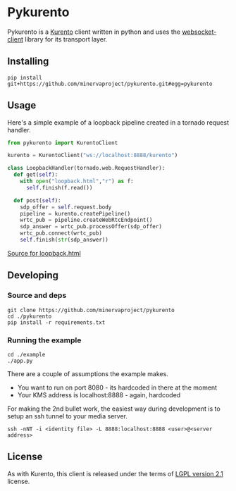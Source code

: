 # Pykurento

Pykurento is a [Kurento](http://www.kurento.org/docs/5.0.3/what_is_kurento.html) client written in python and uses the [websocket-client](https://github.com/liris/websocket-client) library for its transport layer.

## Installing

```
pip install git+https://github.com/minervaproject/pykurento.git#egg=pykurento
```

## Usage

Here's a simple example of a loopback pipeline created in a tornado request handler.

```python
from pykurento import KurentoClient

kurento = KurentoClient("ws://localhost:8888/kurento")

class LoopbackHandler(tornado.web.RequestHandler):
  def get(self):
    with open("loopback.html","r") as f:
      self.finish(f.read())

  def post(self):
    sdp_offer = self.request.body
    pipeline = kurento.createPipeline()
    wrtc_pub = pipeline.createWebRtcEndpoint()
    sdp_answer = wrtc_pub.processOffer(sdp_offer)
    wrtc_pub.connect(wrtc_pub)
    self.finish(str(sdp_answer))
```

[Source for loopback.html](https://github.com/minervaproject/pykurento/blob/master/example/loopback.html)


## Developing

### Source and deps

```
git clone https://github.com/minervaproject/pykurento
cd ./pykurento
pip install -r requirements.txt
```

### Running the example

```
cd ./example
./app.py
```

There are a couple of assumptions the example makes.
* You want to run on port 8080 - its hardcoded in there at the moment
* Your KMS address is localhost:8888 - again, hardcoded

For making the 2nd bullet work, the easiest way during development is to setup an ssh tunnel to your media server.

```
ssh -nNT -i <identity file> -L 8888:localhost:8888 <user>@<server address>
```

## License
As with Kurento, this client is released under the terms of [LGPL version 2.1](http://www.gnu.org/licenses/lgpl-2.1.html) license.

